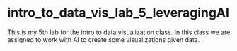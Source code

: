 # intro_to_data_vis_lab_5_leveragingAI
This is my 5th lab for the intro to data visualization class. In this class we are assigned to work with AI to create some visualizations given data.
